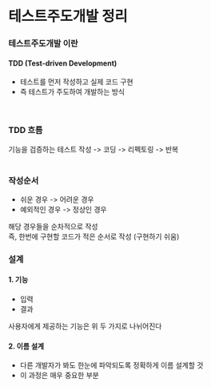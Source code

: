 # 테스트주도개발 정리

### 테스트주도개발 이란
#### TDD (Test-driven Development) <br>
 - 테스트를 먼저 작성하고 실제 코드 구현 <br>
 - 즉 테스트가 주도하여 개발하는 방식
 <br>

### TDD 흐름
기능을 검증하는 테스트 작성 -> 코딩 -> 리펙토링 -> 반복 <br><br>

### 작성순서
- 쉬운 경우 -> 어려운 경우 
- 예외적인 경우 -> 정상인 경우
  
해당 경우들을 순차적으로 작성 <br>
즉, 한번에 구현할 코드가 적은 순서로 작성 (구현하기 쉬움)
<br>

### 설계
#### 1. 기능
 - 입력
 - 결과

사용자에게 제공하는 기능은 위 두 가지로 나뉘어진다
<br>

#### 2. 이름 설계
- 다른 개발자가 봐도 한눈에 파악되도록 정확하게 이름 설계할 것
- 이 과정은 매우 중요한 부분

